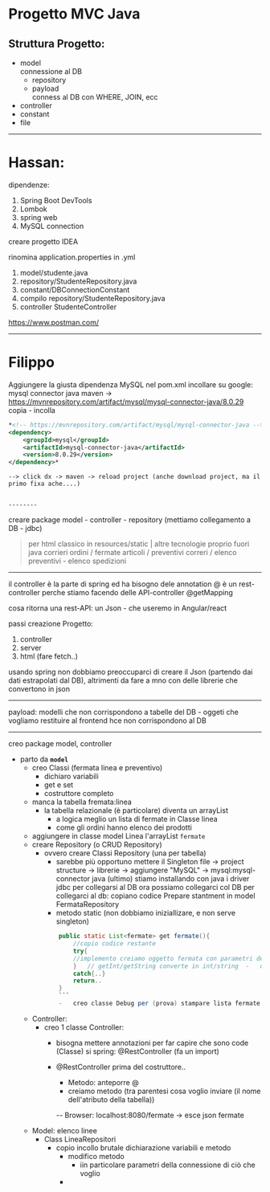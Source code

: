 # Progetto MVC Java

## Struttura Progetto:
- model  
connessione al DB
    - repository  
    - payload  
    conness al DB con WHERE, JOIN, ecc
- controller  
- constant  
- file  

---
# Hassan:

dipendenze:
1. Spring Boot DevTools
2. Lombok
3. spring web
4. MySQL connection

creare progetto IDEA

rinomina application.properties in .yml

1. model/studente.java
2. repository/StudenteRepository.java
3. constant/DBConnectionConstant
4. compilo repository/StudenteRepository.java
5. controller StudenteController


https://www.postman.com/

---
# Filippo
Aggiungere la giusta dipendenza MySQL
nel pom.xml incollare 
    su google:    mysql connector java maven
    -> https://mvnrepository.com/artifact/mysql/mysql-connector-java/8.0.29
    copia - incolla
```xml
*<!-- https://mvnrepository.com/artifact/mysql/mysql-connector-java -->
<dependency>
    <groupId>mysql</groupId>
    <artifactId>mysql-connector-java</artifactId>
    <version>8.0.29</version>
</dependency>*
```
    --> click dx -> maven -> reload project (anche download project, ma il primo fixa ache....)


    --------


creare package
model - controller - repository (mettiamo collegamento a DB - jdbc)
> per html classico in resources/static | altre tecnologie proprio fuori java
corrieri ordini / fermate articoli / preventivi correri / elenco preventivi - elenco spedizioni

---
il controller è la parte di spring ed ha bisogno dele annotation
@ è un rest-controller perche stiamo facendo delle API-controller
@getMapping

cosa ritorna una rest-API: un Json - che useremo in Angular/react

passi creazione Progetto:
1. controller
2. server
3. html (fare fetch..)

usando spring non dobbiamo preoccuparci di creare il Json (partendo dai dati estrapolati dal DB), altrimenti da fare a mno con delle librerie che convertono in json

---
payload: modelli che non corrispondono a tabelle del DB - oggeti che vogliamo restituire al frontend hce non corrispondono al DB

---


creo package model, controller
-   parto da **`model`**
    -   creo Classi (fermata linea e preventivo)
        -   dichiaro variabili
        -   get e set
        -   costruttore completo
    -   manca la tabella fremata:linea
        -   la tabella relazionale (è particolare) diventa un arrayList
            -   a logica meglio un lista di fermate in Classe linea                     
            -   come gli ordini hanno elenco dei prodotti
    -   aggiungere in classe model Linea l'arrayList `fermate`
    -   creare Repository (o CRUD Repository)
        -   ovvero creare Classi Repository (una per tabella)
            -   sarebbe più opportuno mettere il Singleton
        file -> project structure -> librerie -> aggiungere "MySQL" -> mysql:mysql-connector java (ultimo)
            stiamo installando con java i driver jdbc per collegarsi al DB
            ora possiamo collegarci col DB
        per collegarci al db:
            copiano codice Prepare stantment in model FermataRepository
            +   metodo static (non dobbiamo iniziallizare, e non serve singleton)
            ```java
                public static List<fermate> get fermate(){
                    //copio codice restante
                    try{
                    //implemento creiamo oggetto fermata con parametri della query
                    }   // getInt/getString converte in int/string  -   da scrivere per ogni riga, così abbiamo una lista(elenco) di fermate
                    catch{..}
                    return..
                }
                ```
                -   creo classe Debug per (prova) stampare lista fermate
    -   Controller:
        -   creo 1 classe Controller:
            -   bisogna mettere annotazioni per far capire che sono code (Classe) si spring:  @RestController (fa un import)
            -   @RestController prima del costruttore..
                -   Metodo: anteporre @
                -   creiamo metodo   (tra parentesi cosa voglio inviare (il nome dell'atributo della tabella))

                --  Browser:    localhost:8080/fermate     -> esce json fermate
    -   Model:  elenco linee
        -   Class LineaRepositori
            -   copio incollo brutale dichiarazione variabili e metodo
                -   modifico metodo
                    -   iin particolare parametri della connessione di ciò che voglio
                -
